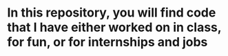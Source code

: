 # In this repository, you will find code that I have either worked on in class, for fun, or for internships and jobs
